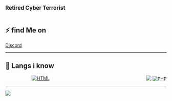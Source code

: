 <div style='font-size:1.2em'>
	<b>Retired Cyber Terrorist</b>
	<br>

</div>

<br>

## ⚡ find  Me on

<div align='left' style="display: flex; justify-content: space-between;">
	<a href="https://discord.com/users/789607232143622165">Discord</a>
	</a>
</div>

<hr>

## 🔧 Langs i know 

<div align='left' style="display: flex; justify-content: space-between;">
	&emsp;
	<a href='https://developer.mozilla.org/en-US/docs/Web/HTML'>
		<img src='https://img.shields.io/badge/code-html-E34F26?logo=html5&logoWidth=30&labelColor=black&style=for-the-badge' alt='HTML'>
	</a>
	&emsp;
	<a href='#'>
	</a>
	&emsp;
	<a href='#'>
		<img src='https://img.shields.io/badge/Python-xd-red>
	</a>
	&emsp;
	<a href='https://www.php.net/'>
		<img src='https://img.shields.io/badge/code-php-777BB4?logoWidth=30&labelColor=black&style=for-the-badge&logo=php' alt='PHP'>
	</a>
	
</div>
<hr>

<img src="https://komarev.com/ghpvc/?username=internetkingpin&style=flat-square">

